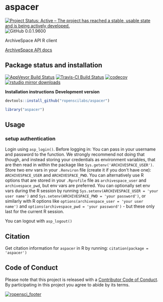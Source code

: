 # aspacer

[![Project Status: Active – The project has reached a stable, usable state and is being actively developed.](http://www.repostatus.org/badges/latest/active.svg)](http://www.repostatus.org/#active)
![GitHub 0.0.1.9600](https://img.shields.io/badge/GitHub-0.0.1.9600-blue.svg)

ArchiveSpace API R client

[ArchiveSpace API docs](https://github.com/archivesspace/archivesspace/blob/4c26d82b1b0e343b7e1aea86a11913dcf6ff5b6f/docs/slate/source/index.md)

## Package status and installation

[![AppVeyor Build Status](https://ci.appveyor.com/api/projects/status/github/ropensci/aspacer?branch=master&svg=true)](https://ci.appveyor.com/project/ropensci/aspacer)
[![Travis-CI Build Status](https://travis-ci.org/ropensci/aspacer.svg?branch=master)](https://travis-ci.org/)
[![codecov](https://codecov.io/gh/ropensci/aspacer/branch/master/graph/badge.svg)](https://codecov.io/gh/ropensci/aspacer)
[![rstudio mirror downloads](http://cranlogs.r-pkg.org/badges/aspacer?color=blue)](https://github.com/metacran/cranlogs.app)

__Installation instructions__
__Development version__

```r
devtools::install_github("ropenscilabs/aspacer")
```


```r
library("aspacer")
```

## Usage
### setup authentication

Login using `asp_login()`. Before logging in: You can pass in your username and password to the function. We strongly recommend not doing that though, and instead storing your credentials as environment variables, that are then read in within the package like `Sys.getenv('ARCHIVESPACE_USER')`. Store two env vars in your `.Renviron` file (create it if you don't have one): `ARCHIVESPACE_USER` and `ARCHIVESPACE_PWD`. You can alternatively use R options that are stored in your `.Rprofile` file as `archivespace_user` and `archivespace_pwd`, but env vars are preferred. You can 
optionally set env vars during the R session by running `Sys.setenv(ARCHIVESPACE_USER = 'your user name')` and 
`Sys.setenv(ARCHIVESPACE_PWD = 'your password')`, or similarly with R options like 
`options(archivespace_user = 'your user name')` and 
`options(archivespace_pwd = 'your password')` - but these only last for the 
current R session.

You can logout with `asp_logout()`

## Citation

Get citation information for `aspacer` in R by running: `citation(package = 'aspacer')`

## Code of Conduct

Please note that this project is released with a [Contributor Code of Conduct](CONDUCT.md). 
By participating in this project you agree to abide by its terms.


[![ropensci_footer](https://ropensci.org/public_images/github_footer.png)](https://ropensci.org)
